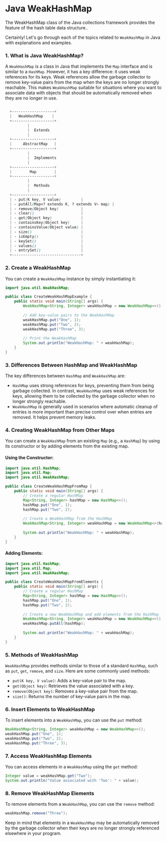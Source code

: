 # Java WeakHashMap

The WeakHashMap class of the Java collections framework provides the feature of the hash table data structure..

Certainly! Let's go through each of the topics related to `WeakHashMap` in Java with explanations and examples.

### 1. What is Java WeakHashMap?

A `WeakHashMap` is a class in Java that implements the `Map` interface and is similar to a `HashMap`. However, it has a key difference: it uses weak references for its keys. Weak references allow the garbage collector to remove key-value pairs from the map when the keys are no longer strongly reachable. This makes `WeakHashMap` suitable for situations where you want to associate data with objects that should be automatically removed when they are no longer in use.

```scss

  +-------------------+
  |   WeakHashMap    |
  +-------------------+
          |
          |  Extends
          |
  +-------------------+
  |     AbstractMap   |
  +-------------------+
          |
          |  Implements
          |
  +-------------------+
  |        Map        |
  +-------------------+
          |
          |  Methods
          |
  +-------------------+
  | - put(K key, V value)         |
  | - putAll(Map<? extends K, ? extends V> map) |
  | - remove(Object key)          |
  | - clear()                     |
  | - get(Object key)             |
  | - containsKey(Object key)     |
  | - containsValue(Object value) |
  | - size()                      |
  | - isEmpty()                   |
  | - keySet()                    |
  | - values()                    |
  | - entrySet()                  |
  +-------------------------------+


```

### 2. Create a WeakHashMap

You can create a `WeakHashMap` instance by simply instantiating it:

```java
import java.util.WeakHashMap;

public class CreateWeakHashMapExample {
    public static void main(String[] args) {
        WeakHashMap<String, Integer> weakHashMap = new WeakHashMap<>();
        
        // Add key-value pairs to the WeakHashMap
        weakHashMap.put("One", 1);
        weakHashMap.put("Two", 2);
        weakHashMap.put("Three", 3);
        
        // Print the WeakHashMap
        System.out.println("WeakHashMap: " + weakHashMap);
    }
}
```

### 3. Differences Between HashMap and WeakHashMap

The key differences between `HashMap` and `WeakHashMap` are:

- `HashMap` uses strong references for keys, preventing them from being garbage collected. In contrast, `WeakHashMap` uses weak references for keys, allowing them to be collected by the garbage collector when no longer strongly reachable.
- `WeakHashMap` is generally used in scenarios where automatic cleanup of entries is more important than precise control over when entries are removed. It helps prevent memory leaks.

### 4. Creating WeakHashMap from Other Maps

You can create a `WeakHashMap` from an existing `Map` (e.g., a `HashMap`) by using its constructor or by adding elements from the existing map.

#### Using the Constructor:

```java
import java.util.HashMap;
import java.util.Map;
import java.util.WeakHashMap;

public class CreateWeakHashMapFromMap {
    public static void main(String[] args) {
        // Create a regular HashMap
        Map<String, Integer> hashMap = new HashMap<>();
        hashMap.put("One", 1);
        hashMap.put("Two", 2);
        
        // Create a WeakHashMap from the HashMap
        WeakHashMap<String, Integer> weakHashMap = new WeakHashMap<>(hashMap);
        
        System.out.println("WeakHashMap: " + weakHashMap);
    }
}
```

#### Adding Elements:

```java
import java.util.HashMap;
import java.util.Map;
import java.util.WeakHashMap;

public class CreateWeakHashMapFromElements {
    public static void main(String[] args) {
        // Create a regular HashMap
        Map<String, Integer> hashMap = new HashMap<>();
        hashMap.put("One", 1);
        hashMap.put("Two", 2);
        
        // Create a new WeakHashMap and add elements from the HashMap
        WeakHashMap<String, Integer> weakHashMap = new WeakHashMap<>();
        weakHashMap.putAll(hashMap);
        
        System.out.println("WeakHashMap: " + weakHashMap);
    }
}
```

### 5. Methods of WeakHashMap

`WeakHashMap` provides methods similar to those of a standard `HashMap`, such as `put`, `get`, `remove`, and `size`. Here are some commonly used methods:

- `put(K key, V value)`: Adds a key-value pair to the map.
- `get(Object key)`: Retrieves the value associated with a key.
- `remove(Object key)`: Removes a key-value pair from the map.
- `size()`: Returns the number of key-value pairs in the map.

### 6. Insert Elements to WeakHashMap

To insert elements into a `WeakHashMap`, you can use the `put` method:

```java
WeakHashMap<String, Integer> weakHashMap = new WeakHashMap<>();
weakHashMap.put("One", 1);
weakHashMap.put("Two", 2);
weakHashMap.put("Three", 3);
```

### 7. Access WeakHashMap Elements

You can access elements in a `WeakHashMap` using the `get` method:

```java
Integer value = weakHashMap.get("Two");
System.out.println("Value associated with 'Two': " + value);
```

### 8. Remove WeakHashMap Elements

To remove elements from a `WeakHashMap`, you can use the `remove` method:

```java
weakHashMap.remove("Three");
```

Keep in mind that elements in a `WeakHashMap` may be automatically removed by the garbage collector when their keys are no longer strongly referenced elsewhere in your program.
